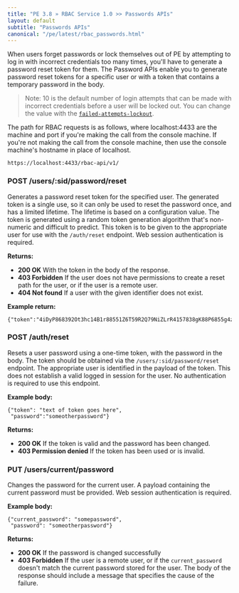 ```yaml
---
title: "PE 3.8 » RBAC Service 1.0 >> Passwords APIs"
layout: default
subtitle: "Passwords APIs"
canonical: "/pe/latest/rbac_passwords.html"
---
```


When users forget passwords or lock themselves out of PE by attempting to log in with incorrect credentials too many times, you'll have to generate a password reset token for them. The Password APIs enable you to generate password reset tokens for a specific user or with a token that contains a temporary password in the body.

>Note: 10 is the default number of login attempts that can be made with incorrect credentials before a user will be locked out. You can change the value with the [`failed-attempts-lockout`](http://docspreview1.puppetlabs.lan/pe/latest/rbac_config.html#failed-attempts-lockout).

The path for RBAC requests is as follows, where localhost:4433 are the machine and port if you're making the call from the console machine. If you're not making the call from the console machine, then use the console machine's hostname in place of localhost.

    https://localhost:4433/rbac-api/v1/

### POST /users/:sid/password/reset
Generates a password reset token for the specified user. The generated token
is a single use, so it can only be used to reset the password
once, and has a limited lifetime. The lifetime is based on a configuration
value. The token is generated using a random token generation algorithm that's non-numeric and difficult to predict. This token is to be given to the appropriate
user for use with the `/auth/reset` endpoint. Web session authentication is
required.

**Returns:**

* **200 OK** With the token in the body of the response.
* **403 Forbidden** If the user does not have permissions to create a reset path
for the user, or if the user is a remote user.
* **404 Not found** If a user with the given identifier does not exist.

**Example return:**

    {"token":"4iDyP868392Ot3hc14B1r88551Z6T59R2Q79NiZLrR4157838gK88P6855g4z15f"}

### POST /auth/reset
Resets a user password using a one-time token, with the password in the
body. The token should be obtained via the `/users/:sid/password/reset` endpoint.
The appropriate user is identified in the payload of the token. This
does not establish a valid logged in session for the user. No authentication is required to use this endpoint.

**Example body:**

    {"token": "text of token goes here",
     "password":"someotherpassword"}

**Returns:**
* **200 OK** If the token is valid and the password has been changed.
* **403 Permission denied** If the token has been used or is invalid.

### PUT /users/current/password
Changes the password for the current user. A payload containing the current
password must be provided. Web session authentication is required.

**Example body:**

    {"current_password": "somepassword",
     "password": "someotherpassword"}

**Returns:**

* **200 OK** If the password is changed successfully
* **403 Forbidden** If the user is a remote user, or if the `current_password`
doesn't match the current password stored for the user. The body of the
response should include a message that specifies the cause of the failure.